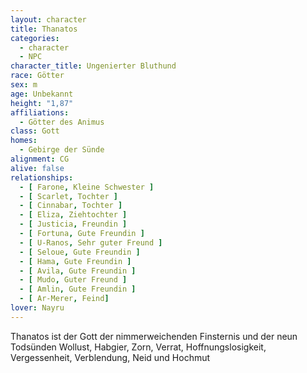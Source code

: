 ```yaml
---
layout: character
title: Thanatos
categories:
  - character
  - NPC
character_title: Ungenierter Bluthund
race: Götter
sex: m
age: Unbekannt
height: "1,87"
affiliations:
  - Götter des Animus
class: Gott
homes:
  - Gebirge der Sünde
alignment: CG
alive: false
relationships:
  - [ Farone, Kleine Schwester ]
  - [ Scarlet, Tochter ]
  - [ Cinnabar, Tochter ]
  - [ Eliza, Ziehtochter ]
  - [ Justicia, Freundin ]
  - [ Fortuna, Gute Freundin ]
  - [ U-Ranos, Sehr guter Freund ]
  - [ Seloue, Gute Freundin ]
  - [ Hama, Gute Freundin ]
  - [ Avila, Gute Freundin ]
  - [ Mudo, Guter Freund ]
  - [ Amlin, Gute Freundin ]
  - [ Ar-Merer, Feind]
lover: Nayru
---
```


Thanatos ist der Gott der nimmerweichenden Finsternis und der neun Todsünden Wollust, Habgier, Zorn, Verrat,
Hoffnungslosigkeit, Vergessenheit, Verblendung, Neid und Hochmut